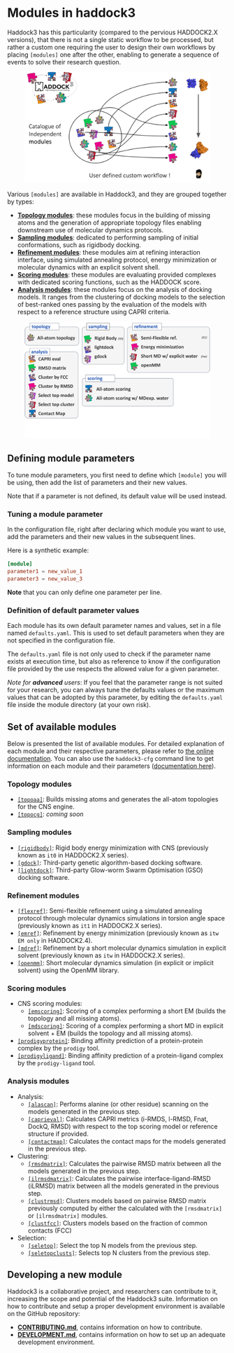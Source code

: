 # Modules in haddock3

Haddock3 has this particularity (compared to the pervious HADDOCK2.X versions), that there is not a single static workflow to be processed, but rather a custom one requiring the user to design their own workflows by placing `[modules]` one after the other, enabling to generate a sequence of events to solve their research question.

<figure align="center">
<img src="./images/hd3_custom_workflow.png">
</figure>

Various `[modules]` are available in Haddock3, and they are grouped together by types:

- [**Topology modules**](#topology-modules): these modules focus in the building of missing atoms and the generation of appropriate topology files enabling downstream use of molecular dynamics protocols.
- [**Sampling modules**](#sampling-modules): dedicated to performing sampling of initial conformations, such as rigidbody docking.
- [**Refinement modules**](#refinement-modules): these modules aim at refining interaction interface, using simulated annealing protocol, energy minimization or molecular dynamics with an explicit solvent shell.
- [**Scoring modules**](#scoring-modules): these modules are evaluating provided complexes with dedicated scoring functions, such as the HADDOCK score.
- [**Analysis modules**](#analysis-modules): these modules focus on the analysis of docking models. It ranges from the clustering of docking models to the selection of best-ranked ones passing by the evaluation of the models with respect to a reference structure using CAPRI criteria.

<figure align="center">
<img src="./images/list_modules.png">
</figure>

## Defining module parameters

To tune module parameters, you first need to define which `[module]` you will be using, then add the list of parameters and their new values.

Note that if a parameter is not defined, its default value will be used instead.

### Tuning a module parameter

In the configuration file, right after declaring which module you want to use, add the parameters and their new values in the subsequent lines.

Here is a synthetic example:

```TOML
[module]
parameter1 = new_value_1
parameter3 = new_value_3
```

**Note** that you can only define one parameter per line.

### Definition of default parameter values

Each module has its own default parameter names and values, set in a file named `defaults.yaml`.
This is used to set default parameters when they are not specified in the configuration file.

The `defaults.yaml` file is not only used to check if the parameter name exists at execution time, but also as reference to know if the configuration file provided by the use respects the allowed value for a given parameter.

*Note for **advanced** users*: If you feel that the parameter range is not suited for your research, you can always tune the defaults values or the maximum values that can be adopted by this parameter, by editing the `defaults.yaml` file inside the module directory (at your own risk).

## Set of available modules

Below is presented the list of available modules.
For detailed explanation of each module and their respective parameters, please refer to [the online documentation](https://bonvinlab/haddock3/).
You can also use the `haddock3-cfg` command line to get information on each module and their parameters ([documentation here](./clis.md#haddock3-cfg)).

### Topology modules

- [`[topoaa]`](./modules/topology.md#topoaa-module): Builds missing atoms and generates the all-atom topologies for the CNS engine.
- [`[topocg]`](./modules/topology.md#topology-modules): *coming soon*

### Sampling modules

- [`[rigidbody]`](./modules/sampling.md#rigidbody-module): Rigid body energy minimization with CNS (previously known as `it0` in HADDOCK2.X series).
- [`[gdock]`](./modules/sampling.md#gdock-module): Third-party genetic algorithm-based docking software.
- [`[lightdock]`](./modules/sampling.md#lightdock-module): Third-party Glow-worm Swarm Optimisation (GSO) docking software.

### Refinement modules

- [`[flexref]`](./modules/refinement.md#flexref-module): Semi-flexible refinement using a simulated annealing protocol through molecular dynamics simulations in torsion angle space (previously known as `it1` in HADDOCK2.X series).
- [`[emref]`](./modules/refinement.md#emref-module): Refinement by energy minimization (previously known as `itw EM only` in HADDOCK2.4).
- [`[mdref]`](./modules/refinement.md#mdref-module): Refinement by a short molecular dynamics simulation in explicit solvent (previously known as `itw` in HADDOCK2.X series).
- [`[openmm]`](./modules/refinement.md#openmm-module): Short molecular dynamics simulation (in explicit or implicit solvent) using the OpenMM library.

### Scoring modules

- CNS scoring modules:
  - [`[emscoring]`](./modules/scoring.md#emscoring-module): Scoring of a complex performing a short EM (builds the topology and all missing atoms).
  - [`[mdscoring]`](./modules/scoring.md#mdscoring-module): Scoring of a complex performing a short MD in explicit solvent + EM (builds the topology and all missing atoms).
- [`[prodigyprotein]`](./modules/scoring.md#prodigyprotein-module): Binding affinity prediction of a protein-protein complex by the `prodigy` tool.
- [`[prodigyligand]`](./modules/scoring.md#prodigyligand-module): Binding affinity prediction of a protein-ligand complex by the `prodigy-ligand` tool.

### Analysis modules

- Analysis:
  - [`[alascan]`](./modules/analysis.md#alascan-module): Performs alanine (or other residue) scanning on the models generated in the previous step.
  - [`[caprieval]`](./modules/analysis.md#caprieval-module): Calculates CAPRI metrics (i-RMDS, l-RMSD, Fnat, DockQ, RMSD) with respect to the top scoring model or reference structure if provided.
  - [`[contactmap]`](./modules/analysis.md#contactmap-module): Calculates the contact maps for the models generated in the previous step.
- Clustering:
  - [`[rmsdmatrix]`](./modules/analysis.md#rmsdmatrix-module): Calculates the pairwise RMSD matrix between all the models generated in the previous step.
  - [`[ilrmsdmatrix]`](./modules/analysis.md#ilrmsdmatrix-module): Calculates the pairwise interface-ligand-RMSD (iLRMSD) matrix between all the models generated in the previous step.
  - [`[clustrmsd]`](./modules/analysis.md#clustrmsd-module): Clusters models based on pairwise RMSD matrix previously computed by either the calculated with the `[rmsdmatrix]` or `[ilrmsdmatrix]` modules.
  - [`[clustfcc]`](./modules/analysis.md#clustfcc-module): Clusters models based on the fraction of common contacts (FCC)
- Selection:
  - [`[seletop]`](./modules/analysis.md#seletop-module): Select the top N models from the previous step.
  - [`[seletopclusts]`](./modules/analysis.md#seletopclusts-module): Selects top N clusters from the previous step.

## Developing a new module

Haddock3 is a collaborative project, and researchers can contribute to it, increasing the scope and potential of the Haddock3 suite.
Information on how to contribute and setup a proper development environment is available on the GitHub repository:

- [**CONTRIBUTING.md**](https://github.com/haddocking/haddock3/blob/main/CONTRIBUTING.md), contains information on how to contribute.
- [**DEVELOPMENT.md**](https://github.com/haddocking/haddock3/blob/main/DEVELOPMENT.md), contains information on how to set up an adequate development environment.
